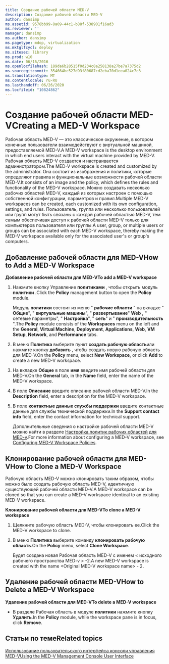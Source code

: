 ```yaml
---
title: Создание рабочей области MED-V
description: Создание рабочей области MED-V
author: dansimp
ms.assetid: 9578bb99-8a09-44c1-b88f-538901f16ad3
ms.reviewer: ''
manager: dansimp
ms.author: dansimp
ms.pagetype: mdop, virtualization
ms.mktglfcycl: deploy
ms.sitesec: library
ms.prod: w10
ms.date: 06/16/2016
ms.openlocfilehash: 189da6b28515f0d234c8a258138a27be7a7375d2
ms.sourcegitcommit: 354664bc527d93f80687cd2eba70d1eea024c7c3
ms.translationtype: MT
ms.contentlocale: ru-RU
ms.lasthandoff: 06/26/2020
ms.locfileid: "10824862"
---
```

# <span data-ttu-id="b51c1-103">Создание рабочей области MED-V</span><span class="sxs-lookup"><span data-stu-id="b51c1-103">Creating a MED-V Workspace</span></span>


<span data-ttu-id="b51c1-104">Рабочая область MED-V — это классическое окружение, в котором конечные пользователи взаимодействуют с виртуальной машиной, предоставляемой MED-V.</span><span class="sxs-lookup"><span data-stu-id="b51c1-104">A MED-V workspace is the desktop environment in which end users interact with the virtual machine provided by MED-V.</span></span> <span data-ttu-id="b51c1-105">Рабочая область MED-V создается и настраивается администратором.</span><span class="sxs-lookup"><span data-stu-id="b51c1-105">The MED-V workspace is created and customized by the administrator.</span></span> <span data-ttu-id="b51c1-106">Она состоит из изображения и политики, которые определяют правила и функциональные возможности рабочей области MED-V.</span><span class="sxs-lookup"><span data-stu-id="b51c1-106">It consists of an image and the policy, which defines the rules and functionality of the MED-V workspace.</span></span> <span data-ttu-id="b51c1-107">Можно создавать несколько рабочих областей MED-V, каждый из которых настроен с помощью собственной конфигурации, параметров и правил.</span><span class="sxs-lookup"><span data-stu-id="b51c1-107">Multiple MED-V workspaces can be created, each customized with its own configuration, settings, and rules.</span></span> <span data-ttu-id="b51c1-108">Пользователь, группа или несколько пользователей или групп могут быть связаны с каждой рабочей областью MED-V, тем самым обеспечивая доступ к рабочей области MED-V только для компьютеров пользователя или группы.</span><span class="sxs-lookup"><span data-stu-id="b51c1-108">A user, group, or multiple users or groups can be associated with each MED-V workspace, thereby making the MED-V workspace available only for the associated user's or group's computers.</span></span>

## <span data-ttu-id="b51c1-109">Добавление рабочей области для MED-V</span><span class="sxs-lookup"><span data-stu-id="b51c1-109">How to Add a MED-V Workspace</span></span>


**<span data-ttu-id="b51c1-110">Добавление рабочей области для MED-V</span><span class="sxs-lookup"><span data-stu-id="b51c1-110">To add a MED-V workspace</span></span>**

1.  <span data-ttu-id="b51c1-111">Нажмите кнопку Управление **политиками** , чтобы открыть модуль **политики** .</span><span class="sxs-lookup"><span data-stu-id="b51c1-111">Click the **Policy** management button to open the **Policy** module.</span></span>

    <span data-ttu-id="b51c1-112">Модуль **политики** состоит из меню " **рабочие области** " на вкладке " **Общие**", " **виртуальные машины**", " **развертывание**" **Web** **, "** сетевые параметры", " **Настройка**", " **сеть**" и " **производительность** ".</span><span class="sxs-lookup"><span data-stu-id="b51c1-112">The **Policy** module consists of the **Workspaces** menu on the left and the **General**, **Virtual Machine**, **Deployment**, **Applications**, **Web**, **VM Setup**, **Network**, and **Performance** tabs.</span></span>

2.  <span data-ttu-id="b51c1-113">В меню **Политика** выберите пункт **создать рабочую область**или нажмите кнопку **добавить** , чтобы создать новую рабочую область для MED-V.</span><span class="sxs-lookup"><span data-stu-id="b51c1-113">On the **Policy** menu, select **New Workspace**, or click **Add** to create a new MED-V workspace.</span></span>

3.  <span data-ttu-id="b51c1-114">На вкладке **Общие** в поле **имя** введите имя рабочей области для MED-V.</span><span class="sxs-lookup"><span data-stu-id="b51c1-114">On the **General** tab, in the **Name** field, enter the name of the MED-V workspace.</span></span>

4.  <span data-ttu-id="b51c1-115">В поле **Описание** введите описание рабочей области MED-V.</span><span class="sxs-lookup"><span data-stu-id="b51c1-115">In the **Description** field, enter a description for the MED-V workspace.</span></span>

5.  <span data-ttu-id="b51c1-116">В поле **контактные данные службы поддержки** введите контактные данные для службы технической поддержки.</span><span class="sxs-lookup"><span data-stu-id="b51c1-116">In the **Support contact info** field, enter the contact information for technical support.</span></span>

    <span data-ttu-id="b51c1-117">Дополнительные сведения о настройке рабочей области MED-V можно найти в разделе [Настройка политик рабочих областей для MED-v](configuring-med-v-workspace-policies.md).</span><span class="sxs-lookup"><span data-stu-id="b51c1-117">For more information about configuring a MED-V workspace, see [Configuring MED-V Workspace Policies](configuring-med-v-workspace-policies.md).</span></span>

## <span data-ttu-id="b51c1-118">Клонирование рабочей области для MED-V</span><span class="sxs-lookup"><span data-stu-id="b51c1-118">How to Clone a MED-V Workspace</span></span>


<span data-ttu-id="b51c1-119">Рабочую область MED-V можно клонировать таким образом, чтобы можно было создать рабочую область MED-V, идентичную существующей рабочей области MED-V.</span><span class="sxs-lookup"><span data-stu-id="b51c1-119">A MED-V workspace can be cloned so that you can create a MED-V workspace identical to an existing MED-V workspace.</span></span>

**<span data-ttu-id="b51c1-120">Клонирование рабочей области для MED-V</span><span class="sxs-lookup"><span data-stu-id="b51c1-120">To clone a MED-V workspace</span></span>**

1.  <span data-ttu-id="b51c1-121">Щелкните рабочую область MED-V, чтобы клонировать ее.</span><span class="sxs-lookup"><span data-stu-id="b51c1-121">Click the MED-V workspace to clone.</span></span>

2.  <span data-ttu-id="b51c1-122">В меню **Политика** выберите команду **клонировать рабочую область**.</span><span class="sxs-lookup"><span data-stu-id="b51c1-122">On the **Policy** menu, select **Clone Workspace**.</span></span>

    <span data-ttu-id="b51c1-123">Будет создана новая Рабочая область MED-V с именем &lt; исходного рабочего пространства MED-v &gt; -2.</span><span class="sxs-lookup"><span data-stu-id="b51c1-123">A new MED-V workspace is created with the name &lt;Original MED-V workspace name&gt; - 2.</span></span>

## <span data-ttu-id="b51c1-124">Удаление рабочей области MED-V</span><span class="sxs-lookup"><span data-stu-id="b51c1-124">How to Delete a MED-V Workspace</span></span>


**<span data-ttu-id="b51c1-125">Удаление рабочей области для MED-V</span><span class="sxs-lookup"><span data-stu-id="b51c1-125">To delete a MED-V workspace</span></span>**

-   <span data-ttu-id="b51c1-126">В разделе Рабочая область в модуле **политики** нажмите кнопку **Удалить**.</span><span class="sxs-lookup"><span data-stu-id="b51c1-126">In the **Policy** module, while the workspace pane is in focus, click **Remove**.</span></span>

## <span data-ttu-id="b51c1-127">Статьи по теме</span><span class="sxs-lookup"><span data-stu-id="b51c1-127">Related topics</span></span>


[<span data-ttu-id="b51c1-128">Использование пользовательского интерфейса консоли управления MED-V</span><span class="sxs-lookup"><span data-stu-id="b51c1-128">Using the MED-V Management Console User Interface</span></span>](using-the-med-v-management-console-user-interface.md)

 

 






